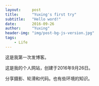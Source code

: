 ```yaml
---
layout:     post
title:      "Yuxing's first try"
subtitle:   "Hello word!"
date:       2016-09-26
author:     "Yuxing"
header-img: "img/post-bg-js-version.jpg"
tags:
    - Life
---
```



这是我第一次发博客。

这是我的个人网站，创建于2016年9月26日。

分享摄影、轮滑和代码。也有些环境的知识。
